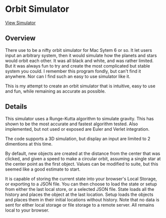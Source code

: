 # Orbit Simulator
[View Simulator](http://jdiwnab.github.io/OrbitSim/Orbit.html)

## Overview
There use to be a nifty orbit simulator for Mac Sytem 6 or so. It let users input an arbitrary system, then it would simulate how the planets and stars would orbit each other. It was all black and white, and was rather limited. But it was always fun to try and create the most complicated but stable system you could. I remember this program fondly, but can't find it anywhere. Nor can I find such an easy to use simulator like it.

This is my attempt to create an orbit simulator that is intuitive, easy to use and fun, while remaining as accurate as possible.

## Details
This simulator uses a Runge-Kutta algorithm to simulate gravity. This has shown to be the most accurate and fastest algorithm tested. Also implemented, but not used or exposed are Euler and Verlet integration.

The code supports a 3D simulation, but display an input are limited to 2 dimentions at this time.

By default, new objects are created at the distance from the center that was clicked, and given a speed to make a circular orbit, assuming a single star at the center point as the first object. Values can be modified to suite, but this seemed like a good estimate to start.

It is capable of storing the current state into your browser's Local Storage, or exporting to a JSON file. You can then choose to load the state or setup from either the last local store, or a selected JSON file. State loads all the history and places the object at the last location. Setup loads the objects and places them in their initial locations without history. Note that no data is sent for either local storage or file storage to a remote server. All remains local to your browser.
